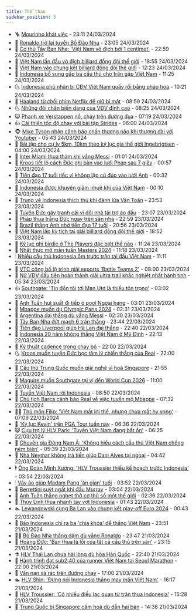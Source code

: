 ```yaml
---
title: Thể thao
sidebar_position: 5
---
```


<!-- vnexpress-the-thao:START -->
- 🪜 [Mourinho khát việc](https://vnexpress.net/mourinho-khat-viec-4726104.html) - 23:11 24/03/2024
- 🦩 [Ronaldo trở lại tuyển Bồ Đào Nha](https://vnexpress.net/ronaldo-tro-lai-tuyen-bo-dao-nha-4726099.html) - 23:05 24/03/2024
- 🧰 [Cơ thủ Tây Ban Nha: &#39;Việt Nam vô địch bởi 1 centimet&#39;](https://vnexpress.net/co-thu-tay-ban-nha-viet-nam-vo-dich-boi-1-centimet-4726108.html) - 22:59 24/03/2024
- 🤗 [Việt Nam lần đầu vô địch billiard đồng đội thế giới](https://vnexpress.net/viet-nam-lan-dau-vo-dich-billiard-dong-doi-the-gioi-4726100.html) - 18:55 24/03/2024
- 🥳 [Việt Nam vào chung kết billiard đồng đội thế giới](https://vnexpress.net/viet-nam-vao-chung-ket-billiard-dong-doi-the-gioi-4726056.html) - 12:23 24/03/2024
- 🦣 [Indonesia bổ sung gấp ba cầu thủ cho trận gặp Việt Nam](https://vnexpress.net/indonesia-bo-sung-gap-ba-cau-thu-cho-tran-gap-viet-nam-4726060.html) - 11:25 24/03/2024
- 🌜 [Indonesia phủ nhận bị CĐV Việt Nam quấy rối bằng pháo hoa](https://vnexpress.net/indonesia-phu-nhan-bi-cdv-viet-nam-quay-roi-bang-phao-hoa-4726038.html) - 10:21 24/03/2024
- 🫶 [Haaland từ chối phim Netflix để giữ bí mật](https://vnexpress.net/haaland-tu-choi-phim-netflix-de-giu-bi-mat-4725999.html) - 08:59 24/03/2024
- 🌜 [Những đôi chân biến dạng của VĐV đỉnh cao](https://vnexpress.net/nhung-doi-chan-bien-dang-cua-vdv-dinh-cao-4726031.html) - 08:25 24/03/2024
- 😺 [Phanh xe Verstappen nổ, cháy trên đường đua](https://vnexpress.net/phanh-xe-verstappen-no-chay-tren-duong-dua-4726014.html) - 07:19 24/03/2024
- 👍 [Cải thiện tốc độ chạy với bài tập Strides](https://vnexpress.net/cai-thien-toc-do-chay-voi-bai-tap-strides-4725908.html) - 06:00 24/03/2024
- 🐵 [Mike Tyson nhận cảnh báo chấn thương não khi thượng đài với Youtuber](https://vnexpress.net/mike-tyson-nhan-canh-bao-chan-thuong-nao-khi-thuong-dai-voi-youtuber-4726002.html) - 05:43 24/03/2024
- 💫 [Bài tập cho cự ly 5km, 10km theo kỷ lục gia thế giới Ingebrigtsen](https://vnexpress.net/bai-tap-cho-cu-ly-5km-10km-theo-ky-luc-gia-the-gioi-ingebrigtsen-4725919.html) - 04:00 24/03/2024
- 🦆 [Inter Miami thua thảm khi vắng Messi](https://vnexpress.net/inter-miami-thua-tham-khi-vang-messi-4725922.html) - 01:01 24/03/2024
- 🙉 [Kroos tiết lộ cách Đức ghi bàn vào lưới Pháp sau 7 giây](https://vnexpress.net/kroos-tiet-lo-cach-duc-ghi-ban-vao-luoi-phap-sau-7-giay-4725931.html) - 00:57 24/03/2024
- 📝 [Tiền đạo 17 tuổi tiếc vì không lập cú đúp vào lưới Anh](https://vnexpress.net/tien-dao-17-tuoi-tiec-vi-khong-lap-cu-dup-vao-luoi-anh-4725924.html) - 00:32 24/03/2024
- 💯 [Indonesia được khuyên giảm nhuệ khí của Việt Nam](https://vnexpress.net/indonesia-duoc-khuyen-giam-nhue-khi-cua-viet-nam-4725905.html) - 00:10 24/03/2024
- 🌈 [Trung vệ Indonesia thích thú khi đánh lừa Văn Toàn](https://vnexpress.net/trung-ve-indonesia-thich-thu-khi-danh-lua-van-toan-4725904.html) - 23:53 23/03/2024
- 🦩 [Tuyển Đức gây tranh cãi vì đổi nhà tài trợ áo đấu](https://vnexpress.net/tuyen-duc-gay-tranh-cai-vi-doi-nha-tai-tro-ao-dau-4725906.html) - 23:07 23/03/2024
- 🐲 [Pháp thua trắng Đức ngay trên sân nhà](https://vnexpress.net/phap-thua-trang-duc-ngay-tren-san-nha-4725909.html) - 22:59 23/03/2024
- 🌁 [Brazil thắng Anh nhờ tiền đạo 17 tuổi](https://vnexpress.net/brazil-thang-anh-nho-tien-dao-17-tuoi-4725907.html) - 20:56 23/03/2024
- 💯 [Việt Nam lập kỳ tích tại giải billiard đồng đội thế giới](https://vnexpress.net/viet-nam-lap-ky-tich-tai-giai-billiard-dong-doi-the-gioi-4725901.html) - 18:52 23/03/2024
- 🌝 [Kỷ lục ghi birdie ở The Players đặc biệt thế nào](https://vnexpress.net/ky-luc-ghi-birdie-o-the-players-dac-biet-the-nao-4725847.html) - 11:24 23/03/2024
- 🤖 [Nhật thực mở màn tuần Masters 2024](https://vnexpress.net/nhat-thuc-mo-man-tuan-masters-2024-4725846.html) - 11:18 23/03/2024
- 🕯 [Nhiều cầu thủ Indonesia ốm trước trận tái đấu Việt Nam](https://vnexpress.net/nhieu-cau-thu-indonesia-om-truoc-tran-tai-dau-viet-nam-4725840.html) - 11:11 23/03/2024
- 🧰 [VTC công bố lộ trình giải esports &#39;Battle Teams 2&#39;](https://vnexpress.net/vtc-cong-bo-lo-trinh-giai-esports-battle-teams-2-4724531.html) - 08:00 23/03/2024
- 🥳 [Nữ VĐV đầu tiên hoàn thành giải ultra trail khắc nghiệt nhất hành tinh](https://vnexpress.net/nu-vdv-dau-tien-hoan-thanh-giai-ultra-trail-khac-nghiet-nhat-hanh-tinh-4725754.html) - 05:34 23/03/2024
- 👍 [Southgate: &#39;Tin đồn tôi tới Man Utd là thiếu tôn trọng&#39;](https://vnexpress.net/southgate-tin-don-toi-toi-man-utd-la-thieu-ton-trong-4725717.html) - 03:02 23/03/2024
- 💪 [Anh Tuấn hụt suất đi tiếp ở pool Ngoại hạng](https://vnexpress.net/anh-tuan-hut-suat-di-tiep-o-pool-ngoai-hang-4725712.html) - 03:01 23/03/2024
- 👹 [Mbappe muốn dự Olympic Paris 2024](https://vnexpress.net/mbappe-muon-du-olympic-paris-2024-4725711.html) - 02:31 23/03/2024
- 🧰 [Argentina đại thắng dù vắng Messi](https://vnexpress.net/argentina-dai-thang-du-vang-messi-4725672.html) - 02:30 23/03/2024
- 🚀 [Tây Ban Nha đứt mạch 6 trận thắng](https://vnexpress.net/tay-ban-nha-dut-mach-6-tran-thang-4725655.html) - 23:44 22/03/2024
- 🎃 [Tiền đạo Liverpool giúp Hà Lan đại thắng](https://vnexpress.net/tien-dao-liverpool-giup-ha-lan-dai-thang-4725653.html) - 22:40 22/03/2024
- 🧰 [Indonesia 20 năm không thắng Việt Nam ở Mỹ Đình](https://vnexpress.net/indonesia-20-nam-khong-thang-viet-nam-o-my-dinh-4725571.html) - 22:13 22/03/2024
- 👀 [Kỹ thuật cadence trong chạy bộ](https://vnexpress.net/ky-thuat-cadence-trong-chay-bo-4725471.html) - 22:00 22/03/2024
- 🌜 [Kroos muốn tuyển Đức học tâm lý chiến thắng của Real](https://vnexpress.net/kroos-muon-tuyen-duc-hoc-tam-ly-chien-thang-cua-real-4724436.html) - 22:00 22/03/2024
- 🫶 [Cầu thủ Trung Quốc muốn giải nghệ vì hoà Singapore](https://vnexpress.net/cau-thu-trung-quoc-muon-giai-nghe-vi-hoa-singapore-4725608.html) - 21:55 22/03/2024
- 🦄 [Maguire muốn Southgate tại vị đến World Cup 2026](https://vnexpress.net/maguire-muon-southgate-tai-vi-den-world-cup-2026-4725545.html) - 11:00 22/03/2024
- 🥳 [Tuyển Việt Nam rời Indonesia](https://vnexpress.net/tuyen-viet-nam-roi-indonesia-4725469.html) - 08:50 22/03/2024
- 🐲 [Chủ tịch Barca cảnh báo Real về việc tuyển mộ Mbappe](https://vnexpress.net/chu-tich-barca-canh-bao-real-ve-viec-tuyen-mo-mbappe-4725444.html) - 07:32 22/03/2024
- 🧑‍🏫 [Thủ môn Filip: &#39;Việt Nam mất lợi thế, nhưng chưa mất hy vọng&#39;](https://vnexpress.net/thu-mon-filip-viet-nam-mat-loi-the-nhung-chua-mat-hy-vong-4725416.html) - 07:09 22/03/2024
- 🤔 [&#39;Kỷ lục Kevin&#39; trên PGA Tour tuần này](https://vnexpress.net/ky-luc-kevin-tren-pga-tour-tuan-nay-4725415.html) - 06:36 22/03/2024
- 😺 [Cựu trợ lý HLV Park: &#39;Tuyển Việt Nam đang bất ổn&#39;](https://vnexpress.net/cuu-tro-ly-hlv-park-tuyen-viet-nam-dang-bat-on-4725387.html) - 06:25 22/03/2024
- 💪 [Chuyên gia Đông Nam Á: &#39;Không hiểu cách cầu thủ Việt Nam chống ném biên&#39;](https://vnexpress.net/chuyen-gia-dong-nam-a-khong-hieu-cach-cau-thu-viet-nam-chong-nem-bien-4725356.html) - 05:39 22/03/2024
- 💼 [Nhà Neymar không trả tiền giúp Dani Alves tại ngoại](https://vnexpress.net/nha-neymar-khong-tra-tien-giup-dani-alves-tai-ngoai-4725382.html) - 04:42 22/03/2024
- 🕴 [Ông Đoàn Minh Xương: &#39;HLV Troussier thiếu kế hoạch trước Indonesia&#39;](https://vnexpress.net/ong-doan-minh-xuong-hlv-troussier-thieu-ke-hoach-truoc-indonesia-4725311.html) - 03:54 22/03/2024
- 🕯 [Váy áo giúp Madam Pang &#39;ăn gian&#39; tuổi](https://vnexpress.net/vay-ao-giup-madam-pang-an-gian-tuoi-4725182.html) - 03:52 22/03/2024
- 📝 [Berrettini suýt ngất khi đấu Murray](https://vnexpress.net/berrettini-suyt-ngat-khi-dau-murray-4725296.html) - 03:04 22/03/2024
- 🧐 [Anh Tuấn thắng nghẹt thở cơ thủ số một thế giới](https://vnexpress.net/anh-tuan-thang-nghet-tho-co-thu-so-mot-the-gioi-4725262.html) - 02:36 22/03/2024
- 🙉 [Thùy Linh thua nhanh tay vợt Indonesia](https://vnexpress.net/thuy-linh-thua-nhanh-tay-vot-indonesia-4725258.html) - 01:43 22/03/2024
- 🏊 [Lewandowski cùng Ba Lan vào chung kết play-off Euro 2024](https://vnexpress.net/lewandowski-cung-ba-lan-vao-chung-ket-play-off-euro-2024-4725206.html) - 00:43 22/03/2024
- 🌊 [Báo Indonesia chỉ ra ba &#39;chìa khóa&#39; để thắng Việt Nam](https://vnexpress.net/bao-indonesia-chi-ra-ba-chia-khoa-de-thang-viet-nam-4725199.html) - 23:51 21/03/2024
- 👨‍🏫 [Bồ Đào Nha thắng đậm dù vắng Ronaldo](https://vnexpress.net/bo-dao-nha-thang-dam-du-vang-ronaldo-4725203.html) - 23:47 21/03/2024
- 🥷 [Hoàng Đức: &#39;Bàn thua là lỗi của tất cả cầu thủ trên sân&#39;](https://vnexpress.net/hoang-duc-ban-thua-la-loi-cua-tat-ca-cau-thu-tren-san-4725121.html) - 23:15 21/03/2024
- ⚗️ [HLV Thái Lan chưa hài lòng dù hòa Hàn Quốc](https://vnexpress.net/hlv-thai-lan-chua-hai-long-du-hoa-han-quoc-4725175.html) - 22:40 21/03/2024
- 🌮 [Hành trình đạt sub2:40 của runner Việt Nam tại Seoul Marathon](https://vnexpress.net/hanh-trinh-dat-sub2-40-cua-runner-viet-nam-tai-seoul-marathon-4724572.html) - 22:00 21/03/2024
- 🤩 [Vấn nạn xả rác trên đường chạy](https://vnexpress.net/van-nan-xa-rac-tren-duong-chay-4725117.html) - 17:00 21/03/2024
- 🏊 [HLV Shin: &#39;Đừng nói Indonesia thắng may mắn Việt Nam&#39;](https://vnexpress.net/hlv-shin-dung-noi-indonesia-thang-may-man-viet-nam-4725169.html) - 16:17 21/03/2024
- 🐎 [HLV Troussier: &#39;Có nhiều điều lạc quan từ trận thua Indonesia&#39;](https://vnexpress.net/hlv-troussier-co-nhieu-dieu-lac-quan-tu-tran-thua-indonesia-4725159.html) - 15:28 21/03/2024
- 💫 [Trung Quốc bị Singapore cầm hoà dù dẫn hai bàn](https://vnexpress.net/trung-quoc-bi-singapore-cam-hoa-du-dan-hai-ban-4725163.html) - 14:36 21/03/2024<!-- vnexpress-the-thao:END -->
